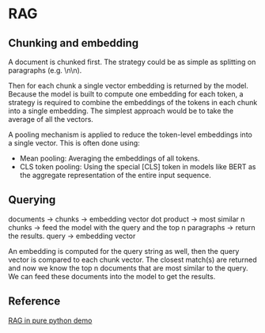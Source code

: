 # RAG

## Chunking and embedding

A document is chunked first. The strategy could be as simple as splitting on paragraphs (e.g. \n\n).

Then for each chunk a single vector embedding is returned by the model. Because the model is built to compute one embedding for each token, a strategy is required to combine the embeddings of the tokens in each chunk into a single embedding. The simplest approach would be to take the average of all the vectors.

A pooling mechanism is applied to reduce the token-level embeddings into a single vector. This is often done using:
 - Mean pooling: Averaging the embeddings of all tokens.
 - CLS token pooling: Using the special [CLS] token in models like BERT as the aggregate representation of the entire input sequence.

 ## Querying

 documents -> chunks -> embedding vector
                                              dot product -> most similar n chunks -> feed the model with the query and the top n paragraphs -> return the results.
 query               -> embedding vector

 An embedding is computed for the query string as well, then the query vector is compared to each chunk vector. The closest match(s) are returned and now we know the top n documents that are most similar to the query. We can feed these documents into the model to get the results.

 ## Reference

 [RAG in pure python demo](https://www.youtube.com/watch?v=bmduzd1oY7U&ab_channel=PromptEngineering)